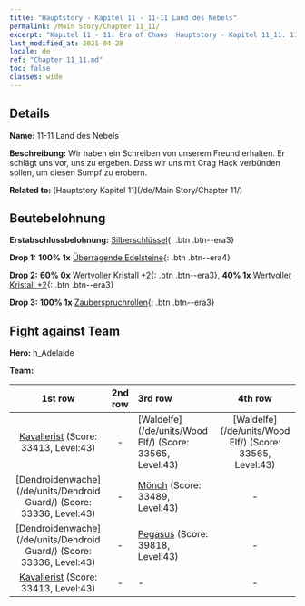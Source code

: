 ```yaml
---
title: "Hauptstory - Kapitel 11 - 11-11 Land des Nebels"
permalink: /Main Story/Chapter 11_11/
excerpt: "Kapitel 11 - 11. Era of Chaos  Hauptstory - Kapitel 11_11. 11-11 Land des Nebels"
last_modified_at: 2021-04-28
locale: de
ref: "Chapter 11_11.md"
toc: false
classes: wide
---
```


## Details

 **Name:** 11-11 Land des Nebels

 **Beschreibung:** Wir haben ein Schreiben von unserem Freund erhalten. Er schlägt uns vor, uns zu ergeben. Dass wir uns mit Crag Hack verbünden sollen, um diesen Sumpf zu erobern.

 **Related to:** [Hauptstory Kapitel 11](/de/Main Story/Chapter 11/)

## Beutebelohnung

 **Erstabschlussbelohnung:** [Silberschlüssel](/ItemsDE/con_693/){: .btn .btn--era3}

 **Drop 1:** **100% 1x** [Überragende Edelsteine](/ItemsDE/mat_37/){: .btn .btn--era4}

 **Drop 2:** **60% 0x** [Wertvoller Kristall +2](/ItemsDE/mat_31/){: .btn .btn--era3}, **40% 1x** [Wertvoller Kristall +2](/ItemsDE/mat_31/){: .btn .btn--era3}

 **Drop 3:** **100% 1x** [Zauberspruchrollen](/ItemsDE/con_694/){: .btn .btn--era3}


## Fight against Team
 **Hero:** h_Adelaide

 **Team:**


  | 1st row | 2nd row | 3rd row | 4th row |
  |:----:|:----:|:----|:----:|
  | [Kavallerist](/de/units/Cavalier/) (Score: 33413, Level:43)  | - | [Waldelfe](/de/units/Wood Elf/) (Score: 33565, Level:43)  | [Waldelfe](/de/units/Wood Elf/) (Score: 33565, Level:43)  |
  | [Dendroidenwache](/de/units/Dendroid Guard/) (Score: 33336, Level:43)  | - | [Mönch](/de/units/Monk/) (Score: 33489, Level:43)  | - |
  | [Dendroidenwache](/de/units/Dendroid Guard/) (Score: 33336, Level:43)  | - | [Pegasus](/de/units/Pegasus/) (Score: 39818, Level:43)  | - |
  | [Kavallerist](/de/units/Cavalier/) (Score: 33413, Level:43)  | - | - | - |


